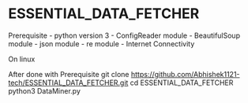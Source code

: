 # ESSENTIAL_DATA_FETCHER
Prerequisite
	- python version 3
	- ConfigReader module 
	- BeautifulSoup module
	- json module
	- re module
	- Internet Connectivity 
	
On linux 

After done with Prerequisite
git clone https://github.com/Abhishek1121-tech/ESSENTIAL_DATA_FETCHER.git
cd ESSENTIAL_DATA_FETCHER
python3 DataMiner.py
